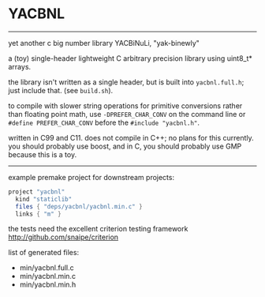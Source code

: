 # YACBNL

---


yet another c big number library
YACBiNuLi, "yak-binewly"

a (toy) single-header lightweight C arbitrary precision library using uint8_t* arrays.

the library isn't written as a single header, but is built into `yacbnl.full.h`; just include that. (see `build.sh`).

to compile with slower string operations for primitive conversions rather than floating point math, use `-DPREFER_CHAR_CONV` on the command line or `#define PREFER_CHAR_CONV` before the `#include "yacbnl.h"`.

written in C99 and C11. does not compile in C++; no plans for this currently. you should probably use boost, and in C, you should probably use GMP because this is a toy.

---

example premake project for downstream projects:

```lua
project "yacbnl"
  kind "staticlib"
  files { "deps/yacbnl/yacbnl.min.c" }
  links { "m" }
```

the tests need the excellent criterion testing framework http://github.com/snaipe/criterion

list of generated files:

- min/yacbnl.full.c
- min/yacbnl.min.c
- min/yacbnl.min.h

